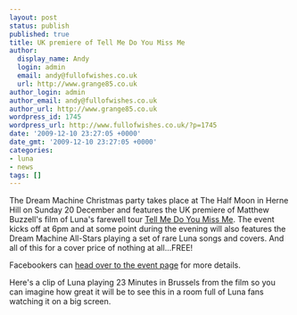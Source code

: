 ```yaml
---
layout: post
status: publish
published: true
title: UK premiere of Tell Me Do You Miss Me
author:
  display_name: Andy
  login: admin
  email: andy@fullofwishes.co.uk
  url: http://www.grange85.co.uk
author_login: admin
author_email: andy@fullofwishes.co.uk
author_url: http://www.grange85.co.uk
wordpress_id: 1745
wordpress_url: http://www.fullofwishes.co.uk/?p=1745
date: '2009-12-10 23:27:05 +0000'
date_gmt: '2009-12-10 23:27:05 +0000'
categories:
- luna
- news
tags: []
---
```

<p>The <span class="removed_link" title="http://www.dreammachinerecords.co.uk/">Dream Machine</span> Christmas party takes place at <span class="removed_link" title="http://www.halfmoonpub.co.uk/">The Half Moon in Herne Hill</span> on Sunday 20 December and features the UK premiere of Matthew Buzzell's film of Luna's farewell tour <a href="/database/release/tell-me-do-you-miss-me/">Tell Me Do You Miss Me</a>. The event kicks off at 6pm and at some point during the evening will also features the Dream Machine All-Stars playing a set of rare Luna songs and covers. And all of this for a cover price of nothing at all...FREE!</p>
<p>Facebookers can <a href="http://www.facebook.com/event.php?eid=194429302071&ref=share">head over to the event page</a> for more details.</p>
<p>Here's a clip of Luna playing 23 Minutes in Brussels from the film so you can imagine how great it will be to see this in a room full of Luna fans watching it on a big screen.</p>
<p><figure class="caption "><figcaption class="caption-text"></figcaption></figure></p>
